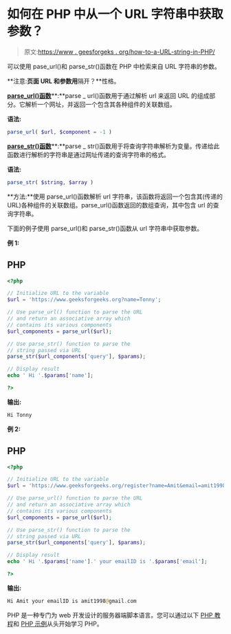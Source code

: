 # 如何在 PHP 中从一个 URL 字符串中获取参数？

> 原文:[https://www . geesforgeks . org/how-to-a-URL-string-in-PHP/](https://www.geeksforgeeks.org/how-to-get-parameters-from-a-url-string-in-php/)

可以使用 pase_url()和 parse_str()函数在 PHP 中检索来自 URL 字符串的参数。

**注意:**页面 URL 和参数用**隔开？**性格。

[**parse_url()函数**](https://www.geeksforgeeks.org/php-parse_url-function/)**:**parse _ url()函数用于通过解析 url 来返回 URL 的组成部分。它解析一个网址，并返回一个包含其各种组件的关联数组。

**语法:**

```php
parse_url( $url, $component = -1 )
```

[**parse_str()函数**](https://www.geeksforgeeks.org/php-parse_str-function/)**:**parse _ str()函数用于将查询字符串解析为变量。传递给此函数进行解析的字符串是通过网址传递的查询字符串的格式。

**语法:**

```php
parse_str( $string, $array )
```

**方法:**使用 parse_url()函数解析 url 字符串，该函数将返回一个包含其(传递的 URL)各种组件的关联数组。parse_url()函数返回的数组查询，其中包含 url 的查询字符串。

下面的例子使用 parse_url()和 parse_str()函数从 url 字符串中获取参数。

**例 1:**

## PHP

```php
<?php

// Initialize URL to the variable
$url = 'https://www.geeksforgeeks.org?name=Tonny';

// Use parse_url() function to parse the URL
// and return an associative array which
// contains its various components
$url_components = parse_url($url);

// Use parse_str() function to parse the
// string passed via URL
parse_str($url_components['query'], $params);

// Display result
echo ' Hi '.$params['name'];

?>
```

**输出:**

```php
Hi Tonny
```

**例 2:**

## PHP

```php
<?php

// Initialize URL to the variable
$url = 'https://www.geeksforgeeks.org/register?name=Amit&email=amit1998@gmail.com';

// Use parse_url() function to parse the URL
// and return an associative array which
// contains its various components
$url_components = parse_url($url);

// Use parse_str() function to parse the
// string passed via URL
parse_str($url_components['query'], $params);

// Display result
echo ' Hi '.$params['name'].' your emailID is '.$params['email'];

?>
```

**输出:**

```php
Hi Amit your emailID is amit1998@gmail.com
```

PHP 是一种专门为 web 开发设计的服务器端脚本语言。您可以通过以下 [PHP 教程](https://www.geeksforgeeks.org/php-tutorials/)和 [PHP 示例](https://www.geeksforgeeks.org/php-examples/)从头开始学习 PHP。